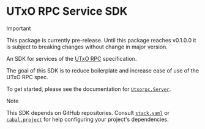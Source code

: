 # UTxO RPC Service SDK

> [!IMPORTANT]
> This package is currently pre-release. Until this package reaches v0.1.0.0 it is subject to breaking changes without change in major version.

An SDK for services of the [UTxO RPC](https://utxorpc.org/) specification.

The goal of this SDK is to reduce boilerplate and increase ease of use of the UTxO RPC spec. 

To get started, please see the documentation for [`Utxorpc.Server`](https://hackage.haskell.org/package/utxorpc-server).

> [!NOTE]
> This SDK depends on GitHub repositories. Consult [`stack.yaml`](https://github.com/utxorpc/haskell-sdk/) or [`cabal.project`](https://github.com/utxorpc/haskell-sdk/) for help configuring your project's dependencies.
